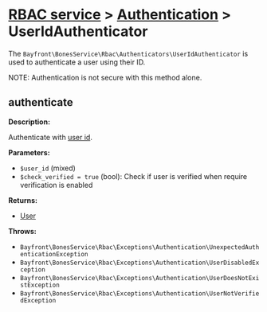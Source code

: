 # [RBAC service](../README.md) > [Authentication](README.md) > UserIdAuthenticator

The `Bayfront\BonesService\Rbac\Authenticators\UserIdAuthenticator` is used to authenticate a user using their ID.

NOTE: Authentication is not secure with this method alone.

## authenticate

**Description:**

Authenticate with [user id](../models/users.md).

**Parameters:**

- `$user_id` (mixed)
- `$check_verified = true` (bool): Check if user is verified when require verification is enabled

**Returns:**

- [User](../user.md)

**Throws:**

- `Bayfront\BonesService\Rbac\Exceptions\Authentication\UnexpectedAuthenticationException`
- `Bayfront\BonesService\Rbac\Exceptions\Authentication\UserDisabledException`
- `Bayfront\BonesService\Rbac\Exceptions\Authentication\UserDoesNotExistException`
- `Bayfront\BonesService\Rbac\Exceptions\Authentication\UserNotVerifiedException`